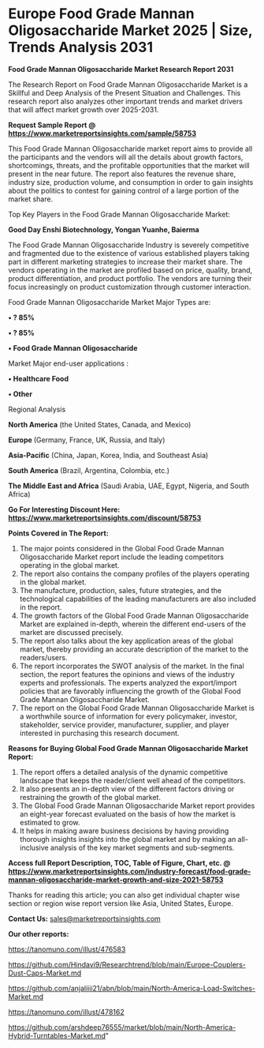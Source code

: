 # Europe Food Grade Mannan Oligosaccharide Market 2025 | Size, Trends Analysis 2031

<strong>Food Grade Mannan Oligosaccharide Market Research Report 2031</strong>

The Research Report on Food Grade Mannan Oligosaccharide Market is a Skillful and Deep Analysis of the Present Situation and Challenges. This research report also analyzes other important trends and market drivers that will affect market growth over 2025-2031.

<strong>Request Sample Report @ <a href=https://www.marketreportsinsights.com/sample/58753>https://www.marketreportsinsights.com/sample/58753</a></strong>

This Food Grade Mannan Oligosaccharide market report aims to provide all the participants and the vendors will all the details about growth factors, shortcomings, threats, and the profitable opportunities that the market will present in the near future. The report also features the revenue share, industry size, production volume, and consumption in order to gain insights about the politics to contest for gaining control of a large portion of the market share.

Top Key Players in the Food Grade Mannan Oligosaccharide Market:

<strong>Good Day Enshi Biotechnology, Yongan Yuanhe, Baierma</strong>

The Food Grade Mannan Oligosaccharide Industry is severely competitive and fragmented due to the existence of various established players taking part in different marketing strategies to increase their market share. The vendors operating in the market are profiled based on price, quality, brand, product differentiation, and product portfolio. The vendors are turning their focus increasingly on product customization through customer interaction.

Food Grade Mannan Oligosaccharide Market Major Types are:

<strong>• ? 85%

• ? 85%

• Food Grade Mannan Oligosaccharide</strong>

Market Major end-user applications :

<strong>• Healthcare Food

• Other</strong>

Regional Analysis

</u><strong><b>North America</b></strong> (the United States, Canada, and Mexico)

<strong><b>Europe </b></strong>(Germany, France, UK, Russia, and Italy)

<strong><b>Asia-Pacific</b></strong> (China, Japan, Korea, India, and Southeast Asia)

<strong><b>South America</b></strong> (Brazil, Argentina, Colombia, etc.)

<strong><b>The Middle East and Africa</b></strong> (Saudi Arabia, UAE, Egypt, Nigeria, and South Africa)

<strong>Go For Interesting Discount Here: <a href=https://www.marketreportsinsights.com/discount/58753>https://www.marketreportsinsights.com/discount/58753</a></strong>

<strong>Points Covered in The Report:</strong>
<ol>
  <li>The major points considered in the Global Food Grade Mannan Oligosaccharide Market report include the leading competitors operating in the global market.</li>
  <li>The report also contains the company profiles of the players operating in the global market.</li>
  <li>The manufacture, production, sales, future strategies, and the technological capabilities of the leading manufacturers are also included in the report.</li>
  <li>The growth factors of the Global Food Grade Mannan Oligosaccharide Market are explained in-depth, wherein the different end-users of the market are discussed precisely.</li>
  <li>The report also talks about the key application areas of the global market, thereby providing an accurate description of the market to the readers/users.</li>
  <li>The report incorporates the SWOT analysis of the market. In the final section, the report features the opinions and views of the industry experts and professionals. The experts analyzed the export/import policies that are favorably influencing the growth of the Global Food Grade Mannan Oligosaccharide Market.</li>
  <li>The report on the Global Food Grade Mannan Oligosaccharide Market is a worthwhile source of information for every policymaker, investor, stakeholder, service provider, manufacturer, supplier, and player interested in purchasing this research document.</li>
</ol>
<strong>Reasons for Buying Global Food Grade Mannan Oligosaccharide Market Report:</strong>

<ol>
  <li>The report offers a detailed analysis of the dynamic competitive landscape that keeps the reader/client well ahead of the competitors.</li>
  <li>It also presents an in-depth view of the different factors driving or restraining the growth of the global market.</li>
  <li>The Global Food Grade Mannan Oligosaccharide Market report provides an eight-year forecast evaluated on the basis of how the market is estimated to grow.</li>
  <li>It helps in making aware business decisions by having providing thorough insights insights into the global market and by making an all-inclusive analysis of the key market segments and sub-segments.</li>
</ol>
<strong>Access full Report Description, TOC, Table of Figure, Chart, etc. @ <a href=https://www.marketreportsinsights.com/industry-forecast/food-grade-mannan-oligosaccharide-market-growth-and-size-2021-58753>https://www.marketreportsinsights.com/industry-forecast/food-grade-mannan-oligosaccharide-market-growth-and-size-2021-58753</a></strong>


Thanks for reading this article; you can also get individual chapter wise section or region wise report version like Asia, United States, Europe.

<strong>Contact Us:</strong>
sales@marketreportsinsights.com

<strong>Our other reports:</strong>

<a href=https://tanomuno.com/illust/476583>https://tanomuno.com/illust/476583</a>

<a href=https://github.com/Hindavi9/Researchtrend/blob/main/Europe-Couplers-Dust-Caps-Market.md>https://github.com/Hindavi9/Researchtrend/blob/main/Europe-Couplers-Dust-Caps-Market.md</a>

<a href=https://github.com/anjaliiii21/abn/blob/main/North-America-Load-Switches-Market.md>https://github.com/anjaliiii21/abn/blob/main/North-America-Load-Switches-Market.md</a>

<a href=https://tanomuno.com/illust/478162>https://tanomuno.com/illust/478162</a>

<a href=https://github.com/arshdeep76555/market/blob/main/North-America-Hybrid-Turntables-Market.md>https://github.com/arshdeep76555/market/blob/main/North-America-Hybrid-Turntables-Market.md</a>"
